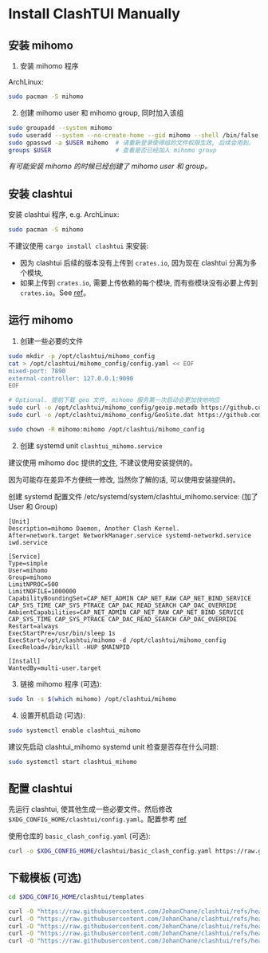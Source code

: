 # Install ClashTUI Manually

## 安装 mihomo

1.  安装 mihomo 程序

ArchLinux:

```sh
sudo pacman -S mihomo
```

2.  创建 mihomo user 和 mihomo group, 同时加入该组

```sh
sudo groupadd --system mihomo
sudo useradd --system --no-create-home --gid mihomo --shell /bin/false mihomo
sudo gpasswd -a $USER mihomo  # 请重新登录使得组的文件权限生效, 后续会用到。
groups $USER                  # 查看是否已经加入 mihomo group
```

*有可能安装 mihomo 的时候已经创建了 mihomo user 和 group。*

## 安装 clashtui

安装 clashtui 程序, e.g. ArchLinux:

```sh
sudo pacman -S mihomo
```

不建议使用 `cargo install clashtui` 来安装:
-   因为 clashtui 后续的版本没有上传到 `crates.io`, 因为现在 clashtui 分离为多个模块,
-   如果上传到 `crates.io`, 需要上传依赖的每个模块, 而有些模块没有必要上传到 `crates.io`。See [ref](https://users.rust-lang.org/t/is-it-possible-to-publish-crates-with-path-specified/91497/2)。

## 运行 mihomo

1.  创建一些必要的文件

```sh
sudo mkdir -p /opt/clashtui/mihomo_config
cat > /opt/clashtui/mihomo_config/config.yaml << EOF
mixed-port: 7890
external-controller: 127.0.0.1:9090
EOF

# Optional. 提前下载 geo 文件, mihomo 服务第一次启动会更加快地响应
sudo curl -o /opt/clashtui/mihomo_config/geoip.metadb https://github.com/MetaCubeX/meta-rules-dat/releases/download/latest/geoip.metadb
sudo curl -o /opt/clashtui/mihomo_config/GeoSite.dat https://github.com/MetaCubeX/meta-rules-dat/releases/download/latest/geosite.dat

sudo chown -R mihomo:mihomo /opt/clashtui/mihomo_config
```

2.  创建 systemd unit `clashtui_mihomo.service`

建议使用 mihomo doc 提供的[文件](https://wiki.metacubex.one/startup/service/), 不建议使用安装提供的。

因为可能存在差异不方便统一修改, 当然你了解的话, 可以使用安装提供的。

创建 systemd 配置文件 /etc/systemd/system/clashtui_mihomo.service: (加了 User 和 Group)

```
[Unit]
Description=mihomo Daemon, Another Clash Kernel.
After=network.target NetworkManager.service systemd-networkd.service iwd.service

[Service]
Type=simple
User=mihomo
Group=mihomo
LimitNPROC=500
LimitNOFILE=1000000
CapabilityBoundingSet=CAP_NET_ADMIN CAP_NET_RAW CAP_NET_BIND_SERVICE CAP_SYS_TIME CAP_SYS_PTRACE CAP_DAC_READ_SEARCH CAP_DAC_OVERRIDE
AmbientCapabilities=CAP_NET_ADMIN CAP_NET_RAW CAP_NET_BIND_SERVICE CAP_SYS_TIME CAP_SYS_PTRACE CAP_DAC_READ_SEARCH CAP_DAC_OVERRIDE
Restart=always
ExecStartPre=/usr/bin/sleep 1s
ExecStart=/opt/clashtui/mihomo -d /opt/clashtui/mihomo_config
ExecReload=/bin/kill -HUP $MAINPID

[Install]
WantedBy=multi-user.target
```

3.  链接 mihomo 程序 (可选):

```sh
sudo ln -s $(which mihomo) /opt/clashtui/mihomo
```

4.  设置开机启动 (可选):

```sh
sudo systemctl enable clashtui_mihomo
```

建议先启动 clashtui_mihomo systemd unit 检查是否存在什么问题:

```sh
sudo systemctl start clashtui_mihomo
```

## 配置 clashtui

先运行 clashtui, 使其他生成一些必要文件。然后修改 `$XDG_CONFIG_HOME/clashtui/config.yaml`。配置参考 [ref](./clashtui_usage.md)

使用仓库的 `basic_clash_config.yaml` (可选):

```sh
curl -o $XDG_CONFIG_HOME/clashtui/basic_clash_config.yaml https://raw.githubusercontent.com/JohanChane/clashtui/refs/heads/main/InstallRes/basic_clash_config.yaml
```

## 下载模板 (可选)

```sh
cd $XDG_CONFIG_HOME/clashtui/templates

curl -O "https://raw.githubusercontent.com/JohanChane/clashtui/refs/heads/main/InstallRes/templates/common_tpl.yaml"
curl -O "https://raw.githubusercontent.com/JohanChane/clashtui/refs/heads/main/InstallRes/templates/generic_tpl.yaml"
curl -O "https://raw.githubusercontent.com/JohanChane/clashtui/refs/heads/main/InstallRes/templates/generic_tpl_with_all.yaml"
curl -O "https://raw.githubusercontent.com/JohanChane/clashtui/refs/heads/main/InstallRes/templates/generic_tpl_with_filter.yaml"
curl -O "https://raw.githubusercontent.com/JohanChane/clashtui/refs/heads/main/InstallRes/templates/generic_tpl_with_ruleset.yaml"
```

